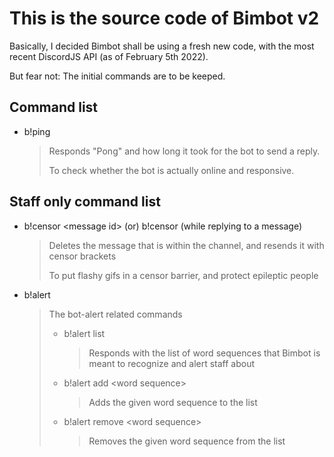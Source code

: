 # This is the source code of Bimbot v2

Basically, I decided Bimbot shall be using a fresh new code, with the most recent DiscordJS API (as of February 5th 2022).

But fear not: The initial commands are to be keeped.

## Command list
 -  b!ping
    >   Responds "Pong" and how long it took for the bot to send a reply.
    >   
    >   To check whether the bot is actually online and responsive.

## Staff only command list
 -  b!censor \<message id\>  (or)  b!censor (while replying to a message)
    >   Deletes the message that is within the channel, and resends it with censor brackets
    >   
    >   To put flashy gifs in a censor barrier, and protect epileptic people
 -  b!alert
    >   The bot-alert related commands
    >    -  b!alert list
    >       >   Responds with the list of word sequences that Bimbot is meant to recognize and alert staff about
    >    -  b!alert add \<word sequence\>
    >       >   Adds the given word sequence to the list
    >    -  b!alert remove \<word sequence\>
    >       >   Removes the given word sequence from the list
